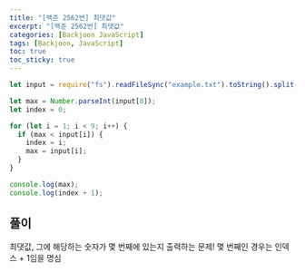 ```yaml
---
title: "[백준 2562번] 최댓값"
excerpt: "[백준 2562번] 최댓값"
categories: [Backjoon JavaScript]
tags: [Backjoon, JavaScript]
toc: true
toc_sticky: true
---
```


```javascript
let input = require("fs").readFileSync("example.txt").toString().split("\n");

let max = Number.parseInt(input[0]);
let index = 0;

for (let i = 1; i < 9; i++) {
  if (max < input[i]) {
    index = i;
    max = input[i];
  }
}

console.log(max);
console.log(index + 1);
```

## 풀이

최댓값, 그에 해당하는 숫자가 몇 번째에 있는지 출력하는 문제! 몇 번째인 경우는 인덱스 + 1임을 명심

